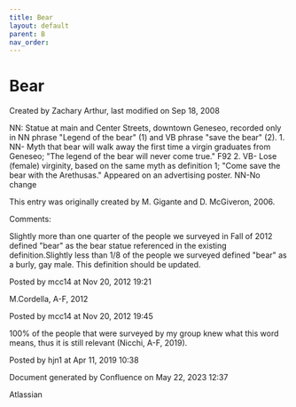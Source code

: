 ```yaml
---
title: Bear
layout: default
parent: B
nav_order:
---
```


# Bear

Created by  Zachary Arthur, last modified on Sep 18, 2008

NN: Statue at main and Center Streets, downtown Geneseo, recorded only in NN phrase &quot;Legend of the bear&quot; (1) and VB phrase &quot;save the bear&quot; (2). 1. NN- Myth that bear will walk away the first time a virgin graduates from Geneseo; &quot;The legend of the bear will never come true.&quot; F92 2. VB- Lose (female) virginity, based on the same myth as definition 1; &quot;Come save the bear with the Arethusas.&quot; Appeared on an advertising poster. NN-No change 

This entry was originally created by M. Gigante and  D. McGiveron, 2006.

Comments:

Slightly more than one quarter of the people we surveyed in Fall of 2012 defined &quot;bear&quot; as the bear statue referenced in the existing definition.Slightly less than 1/8 of the people we surveyed defined &quot;bear&quot; as a burly, gay male. This definition should be updated. 

Posted by mcc14 at Nov 20, 2012 19:21

M.Cordella, A-F, 2012

Posted by mcc14 at Nov 20, 2012 19:45

100% of the people that were surveyed by my group knew what this word means, thus it is still relevant (Nicchi, A-F, 2019). 

Posted by hjn1 at Apr 11, 2019 10:38

Document generated by Confluence on May 22, 2023 12:37

Atlassian
